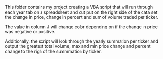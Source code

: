 This folder contains my project creating a VBA script that will run through each year tab on a spreadsheet and out put on the right side of the data set the change in price, change in percent and sum of volume traded per ticker.

The value in column J will change color depending on if the change in price was negative or positive.

Additionally, the script will look through the yearly summation per ticker and output the greatest total volume, max and min price change and percent change to the righ of the summmation by ticker.
